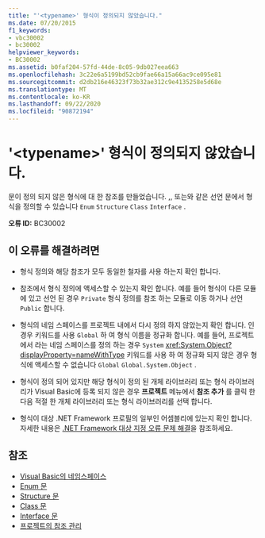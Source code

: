 ```yaml
---
title: "'<typename>' 형식이 정의되지 않았습니다."
ms.date: 07/20/2015
f1_keywords:
- vbc30002
- bc30002
helpviewer_keywords:
- BC30002
ms.assetid: b0faf204-57fd-44de-8c05-9db027eea663
ms.openlocfilehash: 3c22e6a5199bd52cb9fae66a15a66ac9ce095e81
ms.sourcegitcommit: d2db216e46323f73b32ae312c9e4135258e5d68e
ms.translationtype: MT
ms.contentlocale: ko-KR
ms.lasthandoff: 09/22/2020
ms.locfileid: "90872194"
---
```

# <a name="type-typename-is-not-defined"></a>'\<typename>' 형식이 정의되지 않았습니다.

문이 정의 되지 않은 형식에 대 한 참조를 만들었습니다. ,, 또는와 같은 선언 문에서 형식을 정의할 수 있습니다 `Enum` `Structure` `Class` `Interface` .  
  
 **오류 ID:** BC30002  
  
## <a name="to-correct-this-error"></a>이 오류를 해결하려면  
  
- 형식 정의와 해당 참조가 모두 동일한 철자를 사용 하는지 확인 합니다.  
  
- 참조에서 형식 정의에 액세스할 수 있는지 확인 합니다. 예를 들어 형식이 다른 모듈에 있고 선언 된 경우 `Private` 형식 정의를 참조 하는 모듈로 이동 하거나 선언 `Public` 합니다.  
  
- 형식의 네임 스페이스를 프로젝트 내에서 다시 정의 하지 않았는지 확인 합니다. 인 경우 키워드를 사용 `Global` 하 여 형식 이름을 정규화 합니다. 예를 들어, 프로젝트에서 라는 네임 스페이스를 정의 하는 경우 `System` <xref:System.Object?displayProperty=nameWithType> 키워드를 사용 하 여 정규화 되지 않은 경우 형식에 액세스할 수 없습니다 `Global` `Global.System.Object` .  
  
- 형식이 정의 되어 있지만 해당 형식이 정의 된 개체 라이브러리 또는 형식 라이브러리가 Visual Basic에 등록 되지 않은 경우 **프로젝트** 메뉴에서 **참조 추가** 를 클릭 한 다음 적절 한 개체 라이브러리 또는 형식 라이브러리를 선택 합니다.  
  
- 형식이 대상 .NET Framework 프로필의 일부인 어셈블리에 있는지 확인 합니다. 자세한 내용은 [.NET Framework 대상 지정 오류 문제 해결](/visualstudio/msbuild/troubleshooting-dotnet-framework-targeting-errors)을 참조하세요.  
  
## <a name="see-also"></a>참조

- [Visual Basic의 네임스페이스](../../programming-guide/program-structure/namespaces.md)
- [Enum 문](../statements/enum-statement.md)
- [Structure 문](../statements/structure-statement.md)
- [Class 문](../statements/class-statement.md)
- [Interface 문](../statements/interface-statement.md)
- [프로젝트의 참조 관리](/visualstudio/ide/managing-references-in-a-project)
